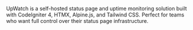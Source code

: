 UpWatch is a self-hosted status page and uptime monitoring solution built with CodeIgniter 4, HTMX, Alpine.js, and Tailwind CSS. Perfect for teams who want full control over their status page infrastructure.
